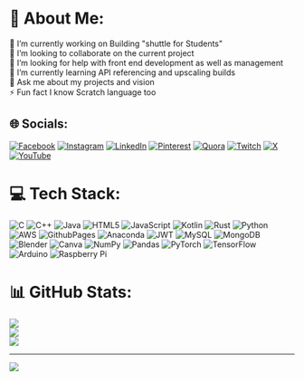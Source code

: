 # 💫 About Me:
🔭 I’m currently working on Building "shuttle for Students"<br>👯 I’m looking to collaborate on the current project<br>🤝 I’m looking for help with front end development as well as management<br>🌱 I’m currently learning API referencing and upscaling builds<br>💬 Ask me about my projects and vision<br>⚡ Fun fact I know Scratch language too


## 🌐 Socials:
[![Facebook](https://img.shields.io/badge/Facebook-%231877F2.svg?logo=Facebook&logoColor=white)](https://facebook.com/anubhob.dey) 
[![Instagram](https://img.shields.io/badge/Instagram-%23E4405F.svg?logo=Instagram&logoColor=white)](https://instagram.com/anubhob_dey) 
[![LinkedIn](https://img.shields.io/badge/LinkedIn-%230077B5.svg?logo=linkedin&logoColor=white)](https://linkedin.com/in/anubhob-dey-05702714b) 
[![Pinterest](https://img.shields.io/badge/Pinterest-%23E60023.svg?logo=Pinterest&logoColor=white)](https://pinterest.com/anubhob_dey) 
[![Quora](https://img.shields.io/badge/Quora-%23B92B27.svg?logo=Quora&logoColor=white)](https://www.quora.com/profile/Anubhob-Dey) 
[![Twitch](https://img.shields.io/badge/Twitch-%239146FF.svg?logo=Twitch&logoColor=white)](https://twitch.tv/anubhob2003) 
[![X](https://img.shields.io/badge/X-black.svg?logo=X&logoColor=white)](https://x.com/DeyAnubhob) 
[![YouTube](https://img.shields.io/badge/YouTube-%23FF0000.svg?logo=YouTube&logoColor=white)](https://youtube.com/@lowendgamer106)


# 💻 Tech Stack:
![C](https://img.shields.io/badge/c-%2300599C.svg?style=for-the-badge&logo=c&logoColor=white) ![C++](https://img.shields.io/badge/c++-%2300599C.svg?style=for-the-badge&logo=c%2B%2B&logoColor=white) ![Java](https://img.shields.io/badge/java-%23ED8B00.svg?style=for-the-badge&logo=openjdk&logoColor=white) ![HTML5](https://img.shields.io/badge/html5-%23E34F26.svg?style=for-the-badge&logo=html5&logoColor=white) ![JavaScript](https://img.shields.io/badge/javascript-%23323330.svg?style=for-the-badge&logo=javascript&logoColor=%23F7DF1E) ![Kotlin](https://img.shields.io/badge/kotlin-%237F52FF.svg?style=for-the-badge&logo=kotlin&logoColor=white) ![Rust](https://img.shields.io/badge/rust-%23000000.svg?style=for-the-badge&logo=rust&logoColor=white) ![Python](https://img.shields.io/badge/python-3670A0?style=for-the-badge&logo=python&logoColor=ffdd54) ![AWS](https://img.shields.io/badge/AWS-%23FF9900.svg?style=for-the-badge&logo=amazon-aws&logoColor=white) ![GithubPages](https://img.shields.io/badge/github%20pages-121013?style=for-the-badge&logo=github&logoColor=white) ![Anaconda](https://img.shields.io/badge/Anaconda-%2344A833.svg?style=for-the-badge&logo=anaconda&logoColor=white) ![JWT](https://img.shields.io/badge/JWT-black?style=for-the-badge&logo=JSON%20web%20tokens) ![MySQL](https://img.shields.io/badge/mysql-4479A1.svg?style=for-the-badge&logo=mysql&logoColor=white) ![MongoDB](https://img.shields.io/badge/MongoDB-%234ea94b.svg?style=for-the-badge&logo=mongodb&logoColor=white) ![Blender](https://img.shields.io/badge/blender-%23F5792A.svg?style=for-the-badge&logo=blender&logoColor=white) ![Canva](https://img.shields.io/badge/Canva-%2300C4CC.svg?style=for-the-badge&logo=Canva&logoColor=white) ![NumPy](https://img.shields.io/badge/numpy-%23013243.svg?style=for-the-badge&logo=numpy&logoColor=white) ![Pandas](https://img.shields.io/badge/pandas-%23150458.svg?style=for-the-badge&logo=pandas&logoColor=white) ![PyTorch](https://img.shields.io/badge/PyTorch-%23EE4C2C.svg?style=for-the-badge&logo=PyTorch&logoColor=white) ![TensorFlow](https://img.shields.io/badge/TensorFlow-%23FF6F00.svg?style=for-the-badge&logo=TensorFlow&logoColor=white) ![Arduino](https://img.shields.io/badge/-Arduino-00979D?style=for-the-badge&logo=Arduino&logoColor=white) ![Raspberry Pi](https://img.shields.io/badge/-RaspberryPi-C51A4A?style=for-the-badge&logo=Raspberry-Pi)
# 📊 GitHub Stats:
![](https://github-readme-stats.vercel.app/api?username=anubhob435&theme=dark&hide_border=false&include_all_commits=true&count_private=true)<br/>
![](https://github-readme-streak-stats.herokuapp.com/?user=anubhob435&theme=dark&hide_border=false)<br/>
![](https://github-readme-stats.vercel.app/api/top-langs/?username=anubhob435&theme=dark&hide_border=false&include_all_commits=true&count_private=true&layout=compact)

---
[![](https://visitcount.itsvg.in/api?id=anubhob435&icon=0&color=0)](https://visitcount.itsvg.in)

<!-- Proudly created with GPRM ( https://gprm.itsvg.in ) -->
